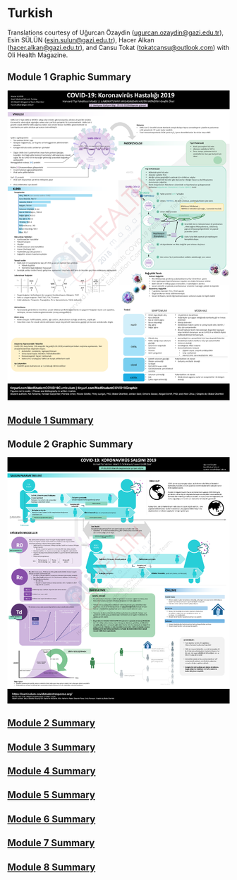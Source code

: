 # Turkish

Translations courtesy of Uğurcan Özaydin \(ugurcan.ozaydin@gazi.edu.tr\), Esin SÜLÜN \(esin.sulun@gazi.edu.tr\), Hacer Alkan \(hacer.alkan@gazi.edu.tr\), and Cansu Tokat \(tokatcansu@outlook.com\) with Oli Health Magazine.

## Module 1 Graphic Summary

![](../../.gitbook/assets/0_module1-graphic-summary-no-text-v2-harvard-medical-school-covid-19-education-committee_oberfeldblake%20%281%29.png)

## [Module 1 Summary ](https://drive.google.com/file/d/1jXh6S9Jp_SxFu1eU5ad-sqTi-PyBqKET/view?usp=sharing)

## Module 2 Graphic Summary 

![](../../.gitbook/assets/0_module2-graphic-summary-harvard-medical-school-covid-19-education-committee_oberfeldblake-221.png)

## [Module 2 Summary](https://drive.google.com/open?id=1kreTNVbkz30D8njAdB0D-Zjqw5ASPYqX) 

## [Module 3 Summary](https://drive.google.com/open?id=1mkiYsoePrPqZEf_vmVA10Xaq81irnNaF) 

## [Module 4 Summary ](https://drive.google.com/open?id=1o1vmQ-cvTfQf0XtE58FGz082CjFl7Kxm)

## [Module 5 Summary ](https://drive.google.com/open?id=1c2QyzX-L8R5fQ38Xgnp08O1kOeV6AkGJ)

## [Module 6 Summary](https://drive.google.com/open?id=1YXq783USRaeP7h-ngUyGdELjV7RnhA3z) 

## [Module 7 Summary](https://drive.google.com/open?id=1URPmOCbqNdSSGTlpbttFEKdnm5TIQhJ9) 

## [Module 8 Summary ](https://drive.google.com/open?id=16fcjo1IC-hkBI6lxtMDOYwZAro6Oif9g)

